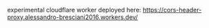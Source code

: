 experimental cloudflare worker deployed here: https://cors-header-proxy.alessandro-bresciani2016.workers.dev/
